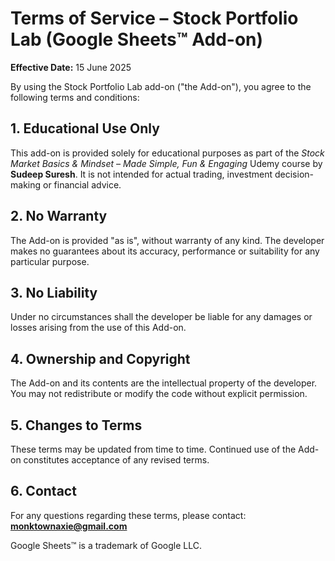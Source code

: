 # Terms of Service – Stock Portfolio Lab (Google Sheets™ Add-on)

**Effective Date:** 15 June 2025

By using the Stock Portfolio Lab add-on ("the Add-on"), you agree to the following terms and conditions:

## 1. Educational Use Only
This add-on is provided solely for educational purposes as part of the *Stock Market Basics & Mindset – Made Simple, Fun & Engaging* Udemy course by **Sudeep Suresh**. It is not intended for actual trading, investment decision-making or financial advice.

## 2. No Warranty
The Add-on is provided "as is", without warranty of any kind. The developer makes no guarantees about its accuracy, performance or suitability for any particular purpose.

## 3. No Liability
Under no circumstances shall the developer be liable for any damages or losses arising from the use of this Add-on.

## 4. Ownership and Copyright
The Add-on and its contents are the intellectual property of the developer. You may not redistribute or modify the code without explicit permission.

## 5. Changes to Terms
These terms may be updated from time to time. Continued use of the Add-on constitutes acceptance of any revised terms.

## 6. Contact
For any questions regarding these terms, please contact: **monktownaxie@gmail.com**

Google Sheets™ is a trademark of Google LLC.
